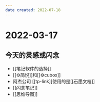 ```yaml
---
date created: 2022-07-18
---
```


# 2022-03-17

## 今天的灵感或闪念

- [[笔记软件的选择]]
- [[⚙简悦]]和[[⚙cubox]]
- 阿杰公司 [[tp-link]]使用的是[[石墨文档]]
- [[闪念笔记]]
- [[思维导图]]
